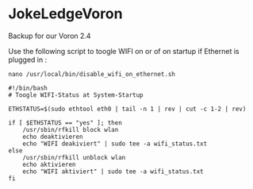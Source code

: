 # JokeLedgeVoron
Backup for our Voron 2.4

Use the following script to toogle WIFI on or of on startup if Ethernet is plugged in :

```
nano /usr/local/bin/disable_wifi_on_ethernet.sh
```
```
#!/bin/bash
# Toogle WIFI-Status at System-Startup

ETHSTATUS=$(sudo ethtool eth0 | tail -n 1 | rev | cut -c 1-2 | rev)

if [ $ETHSTATUS == "yes" ]; then
    /usr/sbin/rfkill block wlan
    echo deaktivieren
    echo "WIFI deakiviert" | sudo tee -a wifi_status.txt
else
    /usr/sbin/rfkill unblock wlan
    echo aktivieren
    echo "WIFI aktiviert" | sudo tee -a wifi_status.txt
fi
```
